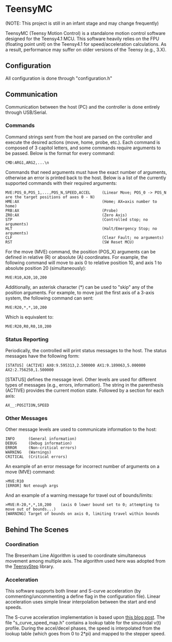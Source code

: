 # TeensyMC

(NOTE: This project is still in an infant stage and may change frequently)

TeensyMC (Teensy Motion Control) is a standalone motion control software designed for the Teensy4.1 MCU. This software heavily relies on the FPU (floating point unit) on the Teensy4.1 for speed/acceleration calculations. As a result, performance may suffer on older versions of the Teensy (e.g., 3.X).

## Configuration

All configuration is done through "configuration.h"

## Communication

Communication between the host (PC) and the controller is done entirely through USB/Serial. 

### Commands 

Command strings sent from the host are parsed on the controller and execute the desired actions (move, home, probe, etc.). Each command is composed of 3 capitol letters, and some commands require arguments to be passed. Below is the format for every command:
```
CMD:ARG1,ARG2,...\n
```
Commands that need arguments must have the exact number of arguments, otherwise an error is printed back to the host. Below is a list of the currently supported commands with their required arguments:
```
MVE:POS_0,POS_1,...,POS_N,SPEED,ACCEL     (Linear Move; POS_0 -> POS_N are the target positions of axes 0 - N)
HME:AX                                    (Home; AX=axis number to home)
PRB:AX                                    (Probe)
ZRO:AX                                    (Zero Axis)
STP                                       (Controlled stop; no arguments)
HLT                                       (Halt/Emergency Stop; no arguments)
CLF                                       (Clear Fault; no arguments)
RST                                       (SW Reset MCU)
```
For the move (MVE) command, the position (POS_X) arguments can be defined in relative (R) or absolute (A) coordinates. For example, the following command will move to axis 0 to relative position 10, and axis 1 to absolute position 20 (simultaneously):
```
MVE:R10,A20,10,200
```
Additionally, an asterisk character (*) can be used to "skip" any of the position arguments. For example, to move just the first axis of a 3-axis system, the following command can sent:
```
MVE:R20,*,*,10,200
```
Which is equivalent to:
```
MVE:R20,R0,R0,10,200
```

### Status Reporting

Periodically, the controlled will print status messages to the host. The status messages have the following form:
```
[STATUS] (ACTIVE) AX0:9.595313,2.500000 AX1:9.189063,5.000000 AX2:2.756250,1.500000
```
[STATUS] defines the message level. Other levels are used for different types of messages (e.g., errors, information). The string in the parenthesis (ACTIVE) provides the current motion state. Followed by a section for each axis:
```
AX__:POSITION,SPEED
```

### Other Messages

Other message levels are used to communicate information to the host:
```
INFO      (General information)
DEBUG     (Debug information)
ERROR     (Non-critical errors)
WARNING   (Warnings)
CRITICAL  (Critical errors)
```
An example of an error message for incorrect number of arguments on a move (MVE) command:
```
>MVE:R10
[ERROR] Not enough args
```
And an example of a warning message for travel out of bounds/limits:
```
>MVE:R-20,*,*,10,200    (axis 0 lower bound set to 0; attempting to move out of bounds...)
[WARNING] Target of bounds on axis 0, limiting travel within bounds
```
## Behind The Scenes

### Coordination

The Bresenham Line Algorithm is used to coordinate simultaneous movement among multiple axis. The algorithm used here was adopted from the [TeensyStep](https://github.com/luni64/TeensyStep) library.

### Acceleration

This software supports both linear and S-curve acceleration (by commenting/uncommenting a define flag in the configuration file). Linear acceleration uses simple linear interpolation between the start and end speeds. 

The S-curve acceleration implementation is based upon [this blog post](https://fightpc.blogspot.com/2018/04/how-to-get-sinusoidal-s-curve-for.html). The file "s_curve_speed_map.h" contains a lookup table for the sinusoidal v(t) profile. During the accel/decel phases, the speed is interpolated from the lookup table (which goes from 0 to 2*pi) and mapped to the stepper speed.

